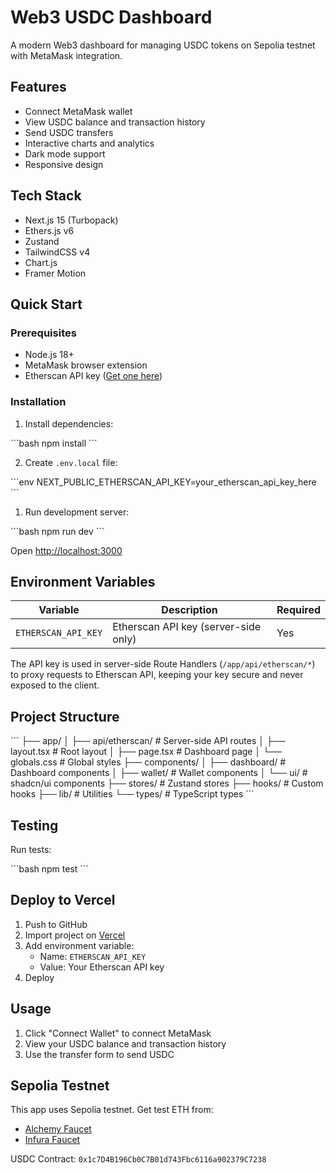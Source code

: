# Web3 USDC Dashboard

A modern Web3 dashboard for managing USDC tokens on Sepolia testnet with MetaMask integration.

## Features

- Connect MetaMask wallet
- View USDC balance and transaction history
- Send USDC transfers
- Interactive charts and analytics
- Dark mode support
- Responsive design

## Tech Stack

- Next.js 15 (Turbopack)
- Ethers.js v6
- Zustand
- TailwindCSS v4
- Chart.js
- Framer Motion

## Quick Start

### Prerequisites

- Node.js 18+
- MetaMask browser extension
- Etherscan API key ([Get one here](https://etherscan.io/apis))

### Installation

1. Install dependencies:

\`\`\`bash
npm install
\`\`\`

2. Create `.env.local` file:

\`\`\`env
NEXT_PUBLIC_ETHERSCAN_API_KEY=your_etherscan_api_key_here
\`\`\`

1. Run development server:

\`\`\`bash
npm run dev
\`\`\`

Open [http://localhost:3000](http://localhost:3000)

## Environment Variables

| Variable            | Description                          | Required |
| ------------------- | ------------------------------------ | -------- |
| `ETHERSCAN_API_KEY` | Etherscan API key (server-side only) | Yes      |

The API key is used in server-side Route Handlers (`/app/api/etherscan/*`) to proxy requests to Etherscan API, keeping your key secure and never exposed to the client.

## Project Structure

\`\`\`
├── app/
│ ├── api/etherscan/ # Server-side API routes
│ ├── layout.tsx # Root layout
│ ├── page.tsx # Dashboard page
│ └── globals.css # Global styles
├── components/
│ ├── dashboard/ # Dashboard components
│ ├── wallet/ # Wallet components
│ └── ui/ # shadcn/ui components
├── stores/ # Zustand stores
├── hooks/ # Custom hooks
├── lib/ # Utilities
└── types/ # TypeScript types
\`\`\`

## Testing

Run tests:

\`\`\`bash
npm test
\`\`\`

## Deploy to Vercel

1. Push to GitHub
2. Import project on [Vercel](https://vercel.com)
3. Add environment variable:
   - Name: `ETHERSCAN_API_KEY`
   - Value: Your Etherscan API key
4. Deploy

## Usage

1. Click "Connect Wallet" to connect MetaMask
2. View your USDC balance and transaction history
3. Use the transfer form to send USDC

## Sepolia Testnet

This app uses Sepolia testnet. Get test ETH from:

- [Alchemy Faucet](https://sepoliafaucet.com/)
- [Infura Faucet](https://www.infura.io/faucet/sepolia)

USDC Contract: `0x1c7D4B196Cb0C7B01d743Fbc6116a902379C7238`
